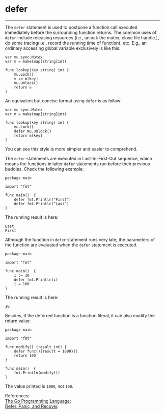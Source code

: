 # defer
----
The `defer` statement is used to postpone a function call executed immediately before the surrounding function returns. The common uses of `defer` include releasing resources (i.e., unlock the mutex, close file handle.), do some tracing(i.e., record the running time of function), etc. E.g., an ordinary accessing global variable exclusively is like this:  

	var mu sync.Mutex
	var m = make(map[string]int)
	
	func lookup(key string) int {
		mu.Lock()
		v := m[key]
		mu.Unlock()
		return v
	}
An equivalent but concise format using `defer` is as follow:  
	
	var mu sync.Mutex
	var m = make(map[string]int)
	
	func lookup(key string) int {
		mu.Lock()
		defer mu.Unlock()
		return m[key]
	}
You can see this style is more simpler and easier to comprehend.  

The `defer` statements are executed in Last-In-First-Out sequence, which means the functions in latter `defer` statements run before their previous buddies. Check the following example:  

	package main
	
	import "fmt"
	
	func main()  {
		defer fmt.Println("First")
		defer fmt.Println("Last")
	}

The running result is here:  

	Last
	First

Although the function in `defer` statement runs very late, the parameters of the function are evaluated when the `defer` statement is executed.  

	package main
	
	import "fmt"
	
	func main()  {
		i := 10
		defer fmt.Println(i)
		i = 100
	}
The running result is here: 

	10
Besides, if the deferred function is a function literal, it can also modify the return value:  

	package main
	
	import "fmt"
	
	func modify() (result int) {
		defer func(){result = 1000}()
		return 100
	}
	
	func main()  {
		fmt.Println(modify())
	}  

The value printed is `1000`, not `100`.  

References:  
[The Go Programming Language](http://www.gopl.io/);  
[Defer, Panic, and Recover](https://blog.golang.org/defer-panic-and-recover).
  